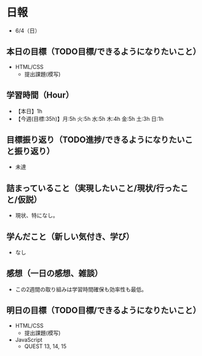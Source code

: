 # 日報
- 6/4（日）

## 本日の目標（TODO目標/できるようになりたいこと）
  - HTML/CSS
    - 提出課題(模写)

## 学習時間（Hour）
- 【本日】1h
- 【今週(目標:35h)】月:5h 火:5h 水:5h 木:4h 金:5h 土:3h 日:1h
<!-- - 【前週まで】(旧) 29h/32h/36h/28h (新) -->

## 目標振り返り（TODO進捗/できるようになりたいこと振り返り）
- 未達

## 詰まっていること（実現したいこと/現状/行ったこと/仮説）
- 現状、特になし。

<!-- ```
・実現したいこと
・現状
・行ったこと
・仮説
``` -->

## 学んだこと（新しい気付き、学び）
- なし

## 感想（一日の感想、雑談）
- この2週間の取り組みは学習時間確保も効率性も最低。

## 明日の目標（TODO目標/できるようになりたいこと）
- HTML/CSS
  - 提出課題(模写)
- JavaScript
  - QUEST 13, 14, 15

<!-- ### 残タスク
- HTML/CSS スタイルガイドに則って書ける -->

<!-- - 「HTML&CSSとWebデザイン 入門講座」本 -->
<!-- 「JavaScript入門講座」本(～p.111/p.337) -->
<!-- - 「HTML解体新書」本 -->

<!-- - 要件定義 -->
<!-- - 機能要件
- 非機能要件 -->

<!-- - c.移動中などスキマ時間に要件定義事例を読む (釜谷さんが紹介してくださっていた資料) -->
  <!-- - 現時点で難易度が見えていないため、まずは挑戦してみる -->


<!-- #### 残タスク / できるようになりたいこと
- 包括的なWeb技術の基本理解->「プロになるためのWeb技術入門」本
- オリジナルプロダクト制作のテーマ探索
- SRE業務の理解
- 質問する技術の習得 -->

<!-- ##### Ruby
- RuboCopの使用
- 「Rubyの公式リファレンスが読めるようになる本」 -->

<!-- ##### Linux
- 「実践入門」
- 「シェルスクリプト160本ノック」
- 「入門モダンLinux」
- 「Linuxのしくみ」
- 「スーパーユーザーなら知っておくべきLinuxシステムの仕組み」
- 「入門Rust」?
- 仮想化、コンテナ(TenForward)、コンテナオーケストレーション -->
<!-- 
##### SQL
- sqlbplt
- 「達人に学ぶSQL」 -->